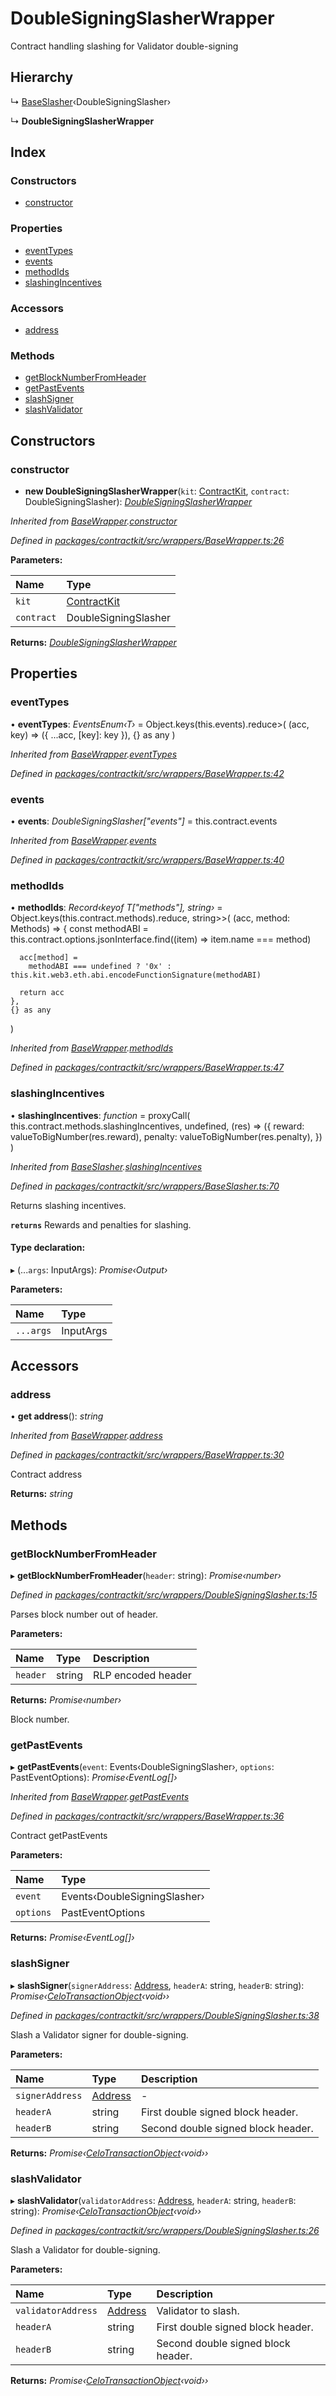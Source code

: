 # DoubleSigningSlasherWrapper

Contract handling slashing for Validator double-signing

## Hierarchy

↳ [BaseSlasher]()‹DoubleSigningSlasher›

↳ **DoubleSigningSlasherWrapper**

## Index

### Constructors

* [constructor]()

### Properties

* [eventTypes]()
* [events]()
* [methodIds]()
* [slashingIncentives]()

### Accessors

* [address]()

### Methods

* [getBlockNumberFromHeader]()
* [getPastEvents]()
* [slashSigner]()
* [slashValidator]()

## Constructors

### constructor

+ **new DoubleSigningSlasherWrapper**\(`kit`: [ContractKit](), `contract`: DoubleSigningSlasher\): [_DoubleSigningSlasherWrapper_]()

_Inherited from_ [_BaseWrapper_]()_._[_constructor_]()

_Defined in_ [_packages/contractkit/src/wrappers/BaseWrapper.ts:26_](https://github.com/celo-org/celo-monorepo/blob/master/packages/contractkit/src/wrappers/BaseWrapper.ts#L26)

**Parameters:**

| Name | Type |
| :--- | :--- |
| `kit` | [ContractKit]() |
| `contract` | DoubleSigningSlasher |

**Returns:** [_DoubleSigningSlasherWrapper_]()

## Properties

### eventTypes

• **eventTypes**: _EventsEnum‹T›_ = Object.keys\(this.events\).reduce&gt;\( \(acc, key\) =&gt; \({ ...acc, \[key\]: key }\), {} as any \)

_Inherited from_ [_BaseWrapper_]()_._[_eventTypes_]()

_Defined in_ [_packages/contractkit/src/wrappers/BaseWrapper.ts:42_](https://github.com/celo-org/celo-monorepo/blob/master/packages/contractkit/src/wrappers/BaseWrapper.ts#L42)

### events

• **events**: _DoubleSigningSlasher\["events"\]_ = this.contract.events

_Inherited from_ [_BaseWrapper_]()_._[_events_]()

_Defined in_ [_packages/contractkit/src/wrappers/BaseWrapper.ts:40_](https://github.com/celo-org/celo-monorepo/blob/master/packages/contractkit/src/wrappers/BaseWrapper.ts#L40)

### methodIds

• **methodIds**: _Record‹keyof T\["methods"\], string›_ = Object.keys\(this.contract.methods\).reduce, string&gt;&gt;\( \(acc, method: Methods\) =&gt; { const methodABI = this.contract.options.jsonInterface.find\(\(item\) =&gt; item.name === method\)

```text
  acc[method] =
    methodABI === undefined ? '0x' : this.kit.web3.eth.abi.encodeFunctionSignature(methodABI)

  return acc
},
{} as any
```

\)

_Inherited from_ [_BaseWrapper_]()_._[_methodIds_]()

_Defined in_ [_packages/contractkit/src/wrappers/BaseWrapper.ts:47_](https://github.com/celo-org/celo-monorepo/blob/master/packages/contractkit/src/wrappers/BaseWrapper.ts#L47)

### slashingIncentives

• **slashingIncentives**: _function_ = proxyCall\( this.contract.methods.slashingIncentives, undefined, \(res\) =&gt; \({ reward: valueToBigNumber\(res.reward\), penalty: valueToBigNumber\(res.penalty\), }\) \)

_Inherited from_ [_BaseSlasher_]()_._[_slashingIncentives_]()

_Defined in_ [_packages/contractkit/src/wrappers/BaseSlasher.ts:70_](https://github.com/celo-org/celo-monorepo/blob/master/packages/contractkit/src/wrappers/BaseSlasher.ts#L70)

Returns slashing incentives.

**`returns`** Rewards and penalties for slashing.

#### Type declaration:

▸ \(...`args`: InputArgs\): _Promise‹Output›_

**Parameters:**

| Name | Type |
| :--- | :--- |
| `...args` | InputArgs |

## Accessors

### address

• **get address**\(\): _string_

_Inherited from_ [_BaseWrapper_]()_._[_address_]()

_Defined in_ [_packages/contractkit/src/wrappers/BaseWrapper.ts:30_](https://github.com/celo-org/celo-monorepo/blob/master/packages/contractkit/src/wrappers/BaseWrapper.ts#L30)

Contract address

**Returns:** _string_

## Methods

### getBlockNumberFromHeader

▸ **getBlockNumberFromHeader**\(`header`: string\): _Promise‹number›_

_Defined in_ [_packages/contractkit/src/wrappers/DoubleSigningSlasher.ts:15_](https://github.com/celo-org/celo-monorepo/blob/master/packages/contractkit/src/wrappers/DoubleSigningSlasher.ts#L15)

Parses block number out of header.

**Parameters:**

| Name | Type | Description |
| :--- | :--- | :--- |
| `header` | string | RLP encoded header |

**Returns:** _Promise‹number›_

Block number.

### getPastEvents

▸ **getPastEvents**\(`event`: Events‹DoubleSigningSlasher›, `options`: PastEventOptions\): _Promise‹EventLog\[\]›_

_Inherited from_ [_BaseWrapper_]()_._[_getPastEvents_]()

_Defined in_ [_packages/contractkit/src/wrappers/BaseWrapper.ts:36_](https://github.com/celo-org/celo-monorepo/blob/master/packages/contractkit/src/wrappers/BaseWrapper.ts#L36)

Contract getPastEvents

**Parameters:**

| Name | Type |
| :--- | :--- |
| `event` | Events‹DoubleSigningSlasher› |
| `options` | PastEventOptions |

**Returns:** _Promise‹EventLog\[\]›_

### slashSigner

▸ **slashSigner**\(`signerAddress`: [Address](_base_.md#address), `headerA`: string, `headerB`: string\): _Promise‹_[_CeloTransactionObject_]()_‹void››_

_Defined in_ [_packages/contractkit/src/wrappers/DoubleSigningSlasher.ts:38_](https://github.com/celo-org/celo-monorepo/blob/master/packages/contractkit/src/wrappers/DoubleSigningSlasher.ts#L38)

Slash a Validator signer for double-signing.

**Parameters:**

| Name | Type | Description |
| :--- | :--- | :--- |
| `signerAddress` | [Address](_base_.md#address) | - |
| `headerA` | string | First double signed block header. |
| `headerB` | string | Second double signed block header. |

**Returns:** _Promise‹_[_CeloTransactionObject_]()_‹void››_

### slashValidator

▸ **slashValidator**\(`validatorAddress`: [Address](_base_.md#address), `headerA`: string, `headerB`: string\): _Promise‹_[_CeloTransactionObject_]()_‹void››_

_Defined in_ [_packages/contractkit/src/wrappers/DoubleSigningSlasher.ts:26_](https://github.com/celo-org/celo-monorepo/blob/master/packages/contractkit/src/wrappers/DoubleSigningSlasher.ts#L26)

Slash a Validator for double-signing.

**Parameters:**

| Name | Type | Description |
| :--- | :--- | :--- |
| `validatorAddress` | [Address](_base_.md#address) | Validator to slash. |
| `headerA` | string | First double signed block header. |
| `headerB` | string | Second double signed block header. |

**Returns:** _Promise‹_[_CeloTransactionObject_]()_‹void››_

